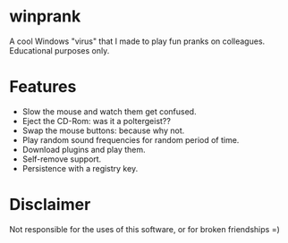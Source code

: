 # winprank

A cool Windows "virus" that I made to play fun pranks on colleagues. Educational purposes only.

# Features

* Slow the mouse and watch them get confused.
* Eject the CD-Rom: was it a poltergeist??
* Swap the mouse buttons: because why not.
* Play random sound frequencies for random period of time.
* Download plugins and play them.
* Self-remove support.
* Persistence with a registry key.

# Disclaimer

Not responsible for the uses of this software, or for broken friendships =)
